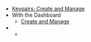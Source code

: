 * [Keypairs: Create and Manage](index.md)
* With the Dashboard
    * [Create and Manage](create-and-manage-keypairs-with-the-dashboard.md)
* *